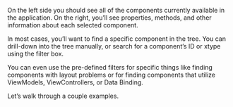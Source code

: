 On the left side you should see all of the components currently available in the application. On the right, you’ll see properties, methods, and other information about each selected component.

In most cases, you’ll want to find a specific component in the tree. You can drill-down into the tree manually, or search for a component’s ID or xtype using the filter box.

You can even use the pre-defined filters for specific things like finding components with layout problems or for finding components that utilize ViewModels, ViewControllers, or Data Binding.

Let’s walk through a couple examples.